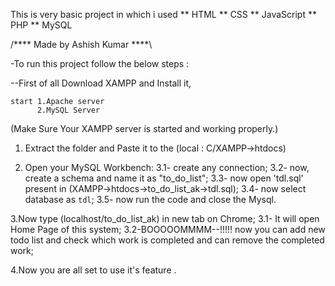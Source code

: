 This is very basic project in which i used 
** HTML
** CSS
** JavaScript
** PHP
** MySQL

/**** Made by Ashish Kumar ****\

-To run this project follow the below steps :

--First of all Download XAMPP and Install it,

    start 1.Apache server
          2.MySQL Server

(Make Sure Your XAMPP server is started and working properly.)

1. Extract the folder and Paste it to the (local : C/XAMPP->htdocs)

2. Open your MySQL Workbench:
 3.1- create any connection;
 3.2- now, create a schema and name it as "to_do_list";
 3.3- now open 'tdl.sql' present in (XAMPP->htdocs->to_do_list_ak->tdl.sql);
 3.4- now select database as `tdl`;
 3.5- now run the code and close the Mysql.

3.Now type (localhost/to_do_list_ak) in new tab on Chrome;
 3.1- It will open Home Page of this system;
 3.2-BOOOOOMMMM--!!!!! now you can add new todo list and check which work is completed and can remove the completed work;

4.Now you are all set to use it's feature .
